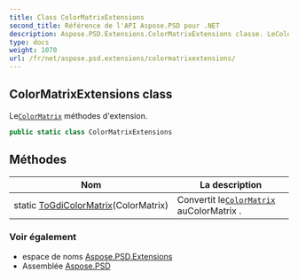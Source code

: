 ```yaml
---
title: Class ColorMatrixExtensions
second_title: Référence de l'API Aspose.PSD pour .NET
description: Aspose.PSD.Extensions.ColorMatrixExtensions classe. LeColorMatrix méthodes dextension.
type: docs
weight: 1070
url: /fr/net/aspose.psd.extensions/colormatrixextensions/
---
```

## ColorMatrixExtensions class

Le[`ColorMatrix`](../../aspose.psd/colormatrix/) méthodes d'extension.

```csharp
public static class ColorMatrixExtensions
```

## Méthodes

| Nom | La description |
| --- | --- |
| static [ToGdiColorMatrix](../../aspose.psd.extensions/colormatrixextensions/togdicolormatrix/)(ColorMatrix) | Convertit le[`ColorMatrix`](../../aspose.psd/colormatrix/) auColorMatrix . |

### Voir également

* espace de noms [Aspose.PSD.Extensions](../../aspose.psd.extensions/)
* Assemblée [Aspose.PSD](../../)



